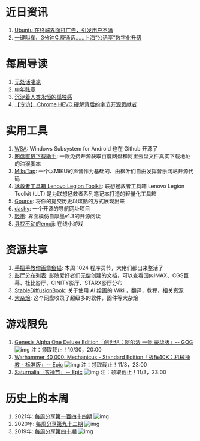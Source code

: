 # 近日资讯

1. [Ubuntu 在终端界面打广告，引发用户不满](https://www.ithome.com/0/646/911.htm)
2. [一键叫车、3分钟免费通话……上海“公话亭”数字化升级](https://www.cnbeta.com/articles/tech/1330267.htm)

# 每周导读

1. [无处话凄凉](https://mp.weixin.qq.com/s/buQ0DASZzFD0KJjGNvb6pg)
2. [中年祛寒](https://mp.weixin.qq.com/s/avzFefGNPlVgKRE1WzoL9A)
3. [沉淀着人类永恒的孤独感](https://mp.weixin.qq.com/s/w--hpY-SWYeqfv9zHwEYkg)
4. [【专访】 Chrome HEVC 硬解背后的字节开源贡献者](https://mp.weixin.qq.com/s/QyyWjya9j5T_R2hG2ZS4fg)

# 实用工具

1. [WSA](https://github.com/microsoft/WSA): Windows Subsystem for Android 也在 Github 开源了
2. [网盘直链下载助手](https://github.com/syhyz1990/baiduyun): 一款免费开源获取百度网盘和阿里云盘文件真实下载地址的油猴脚本
3. [MikuTap](https://github.com/HFIProgramming/mikutap): 一个以MIKU的声音作为基础的、由枫叶们自由发挥音乐网站开源代码
4. [拯救者工具箱 Lenovo Legion Toolkit](https://github.com/BartoszCichecki/LenovoLegionToolkit): 联想拯救者工具箱 Lenovo Legion Toolkit (LLT) 是为联想拯救者系列笔记本打造的轻量化工具箱
5. [Gource](https://github.com/acaudwell/Gource): 将你的提交历史以炫酷的方式展现出来
6. [dashy](https://github.com/Lissy93/dashy): 一个开源的导航网址项目
7. [轻墨](https://github.com/Face-scroll-keyboard/lightink): 界面模仿自厚墨v1.3的开源阅读
8. [寻找不动的emoji](http://emojisandearthporn.com): 在线小游戏

# 资源共享

1. [手把手教你画章鱼猫](https://tw93.netlify.app/): 本周 1024 程序员节，大佬们都出来整活了
2. [影厅分布列表](https://docs.qq.com/sheet/DQ3FEUUZJdklNSWJP?tab=n3wvzh): 影院爱好者们无偿创建的文档，可以查看国内IMAX、CGS巨幕、杜比影厅、CINITY影厅、STARX影厅分布
3. [StableDiffusionBook](https://github.com/sudoskys/StableDiffusionBook): 关于使用 Ai 绘画的 Wiki ，翻译，教程，相关资源
4. [大杂烩](https://drive.google.com/drive/folders/14fgYztKnT2kjOo7Mpu_bTiqUqTYp6eYx): 这个网盘收录了超级多的软件，固件等大杂烩

# 游戏限免

1. [Genesis Alpha One Deluxe Edition「创世纪：阿尔法 一号 豪华版」-- GOG](https://www.gog.com/zh/game/genesis_alpha_one_deluxe_edition)
![img](http://mmbiz.qpic.cn/sz_mmbiz_png/pDARXZuibAKRfOwdrNTOjvg9UbB44QzUwFFE1SFgJ5Rwwpk5z13r9Pic89KxkiaSCo75SbGhr5Lib8WV60g8UBHaBg/0?wx_fmt=png)
注：领取截止！10/30，20:00
2. [Warhammer 40,000: Mechanicus - Standard Edition「战锤40K：机械神教 - 标准版」-- Epic](https://store.epicgames.com/p/warhammer-mechanicus-0e4b71)
![img](http://mmbiz.qpic.cn/sz_mmbiz_png/pDARXZuibAKRfOwdrNTOjvg9UbB44QzUwBV6Aoo58h0NryV70DP6eTKU5QBNkicmGYB9DZia1OItHfQeicJ52LJxzw/0?wx_fmt=png)
注：领取截止！11/3，23:00
3. [Saturnalia「农神节」-- Epic](https://store.epicgames.com/p/saturnalia)
![img](http://mmbiz.qpic.cn/sz_mmbiz_png/pDARXZuibAKRfOwdrNTOjvg9UbB44QzUwiaGZ84mLWrkS61yUfPeZianHZ2HCDlcocOWb4QNVJia83wq1nQecx4plA/0?wx_fmt=png)
注：领取截止！11/3，23:00

# 历史上的本周

1. 2021年: [每周分享第一百四十四期](https://mp.weixin.qq.com/s/5pJRvUHZXmbNtqY2dZhAEQ)
![img](https://mmbiz.qpic.cn/sz_mmbiz_jpg/pDARXZuibAKRP8ytNf0fSNJT71KvjxMoiciboIFE39XLDBc1a2bhKj63OnzYmxeQ8CdaAiaQj5kFT9G0oepU8jCpgw/640?wx_fmt=jpeg&wxfrom=5&wx_lazy=1&wx_co=1)
2. 2020年: [每周分享第九十二期](https://mp.weixin.qq.com/s/hlJ_wnu3XyK3l0U9P8yHcg)
![img](https://mmbiz.qpic.cn/sz_mmbiz_jpg/pDARXZuibAKRrqIoseSgR2bZgaKqqiaePFfEswGl4ryurn53qKIaZ365xVbJoJRT5wLSxlZ2bic2DTSj8dv9MRiafw/640?wx_fmt=jpeg&wxfrom=5&wx_lazy=1&wx_co=1)
3. 2019年: [每周分享第四十期](https://mp.weixin.qq.com/s/AOCQL1LFpoN6rE5bIxqAEg)
![img](https://mmbiz.qpic.cn/mmbiz_jpg/pDARXZuibAKT3awrexLF3Vq1IGzfe94a0kiar1RmXibvDic3DvN0rEQXKwMK7X69Gd2THzZPcZicTibN2YZKuiby54VPg/640?wx_fmt=jpeg&wxfrom=5&wx_lazy=1&wx_co=1)
